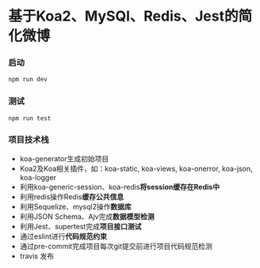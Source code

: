 # 基于Koa2、MySQl、Redis、Jest的简化微博

### 启动

```js
npm run dev
```

### 测试

```js
npm run test
```

### 项目技术栈

- koa-generator生成初始项目
- Koa2及Koa相关插件，如：koa-static, koa-views, koa-onerror, koa-json, koa-logger
- 利用koa-generic-session、koa-redis**将session缓存在Redis中**
- 利用redis操作Redis**缓存公共信息**
- 利用Sequelize、mysql2操作**数据库**
- 利用JSON Schema、Ajv完成**数据模型检测**
- 利用Jest、supertest完成**项目接口测试**
- 通过eslint进行**代码规范约束**
- 通过pre-commit完成项目每次git提交前进行项目代码规范检测
- travis 发布

